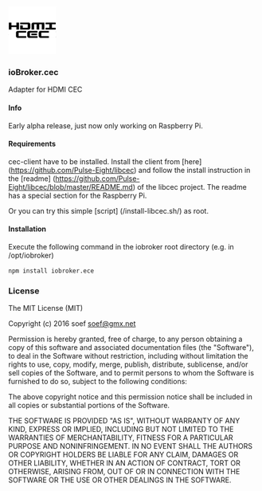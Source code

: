 ![Logo](admin/cec.png)
### ioBroker.cec

Adapter for HDMI CEC

#### Info
Early alpha release, just now only working on Raspberry Pi.

#### Requirements
cec-client have to be installed. Install the client from [here] (https://github.com/Pulse-Eight/libcec) 
and follow the install instruction in the [readme] (https://github.com/Pulse-Eight/libcec/blob/master/README.md) of the libcec project.
The readme has a special section for the Raspberry Pi.

Or you can try this simple [script] (/install-libcec.sh/) as root.

#### Installation
Execute the following command in the iobroker root directory (e.g. in /opt/iobroker)
```
npm install iobroker.ece 
```
### License
The MIT License (MIT)

Copyright (c) 2016 soef <soef@gmx.net>

Permission is hereby granted, free of charge, to any person obtaining a copy
of this software and associated documentation files (the "Software"), to deal
in the Software without restriction, including without limitation the rights
to use, copy, modify, merge, publish, distribute, sublicense, and/or sell
copies of the Software, and to permit persons to whom the Software is
furnished to do so, subject to the following conditions:

The above copyright notice and this permission notice shall be included in
all copies or substantial portions of the Software.

THE SOFTWARE IS PROVIDED "AS IS", WITHOUT WARRANTY OF ANY KIND, EXPRESS OR
IMPLIED, INCLUDING BUT NOT LIMITED TO THE WARRANTIES OF MERCHANTABILITY,
FITNESS FOR A PARTICULAR PURPOSE AND NONINFRINGEMENT. IN NO EVENT SHALL THE
AUTHORS OR COPYRIGHT HOLDERS BE LIABLE FOR ANY CLAIM, DAMAGES OR OTHER
LIABILITY, WHETHER IN AN ACTION OF CONTRACT, TORT OR OTHERWISE, ARISING FROM,
OUT OF OR IN CONNECTION WITH THE SOFTWARE OR THE USE OR OTHER DEALINGS IN
THE SOFTWARE.
